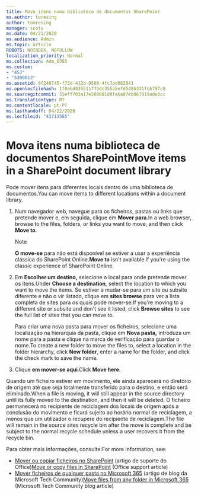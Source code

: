 ```yaml
---
title: Mova itens numa biblioteca de documentos SharePoint
ms.author: toresing
author: tomresing
manager: scotv
ms.date: 04/21/2020
ms.audience: Admin
ms.topic: article
ROBOTS: NOINDEX, NOFOLLOW
localization_priority: Normal
ms.collection: Adm_O365
ms.custom:
- "453"
- "5300013"
ms.assetid: 8f240745-f75d-412d-9588-4fc7ad862041
ms.openlocfilehash: 1f8ebd035511775dc355a5efd548b331fc6797c0
ms.sourcegitcommit: 55eff703a17e500681d8fa6a87eb067019ade3cc
ms.translationtype: MT
ms.contentlocale: pt-PT
ms.lasthandoff: 04/22/2020
ms.locfileid: "43713585"
---
```

# <a name="move-items-in-a-sharepoint-document-library"></a><span data-ttu-id="7b2a1-102">Mova itens numa biblioteca de documentos SharePoint</span><span class="sxs-lookup"><span data-stu-id="7b2a1-102">Move items in a SharePoint document library</span></span>

<span data-ttu-id="7b2a1-103">Pode mover itens para diferentes locais dentro de uma biblioteca de documentos.</span><span class="sxs-lookup"><span data-stu-id="7b2a1-103">You can move items to different locations within a document library.</span></span>
  
1. <span data-ttu-id="7b2a1-104">Num navegador web, navegue para os ficheiros, pastas ou links que pretende mover e, em seguida, clique em **Mover para**.</span><span class="sxs-lookup"><span data-stu-id="7b2a1-104">In a web browser, browse to the files, folders, or links you want to move, and then click **Move to**.</span></span>

    > [!NOTE]
    > <span data-ttu-id="7b2a1-105">**O move-se** para não está disponível se estiver a usar a experiência clássica do SharePoint Online.</span><span class="sxs-lookup"><span data-stu-id="7b2a1-105">**Move to** isn't available if you're using the classic experience of SharePoint Online.</span></span>
  
2. <span data-ttu-id="7b2a1-106">Em **Escolher um destino,** selecione o local para onde pretende mover os itens.</span><span class="sxs-lookup"><span data-stu-id="7b2a1-106">Under **Choose a destination**, select the location to which you want to move the items.</span></span> <span data-ttu-id="7b2a1-107">Se estiver a mudar-se para um site ou subsite diferente e não o vir listado, clique em **sites browse** para ver a lista completa de sites para os quais pode mover-se.</span><span class="sxs-lookup"><span data-stu-id="7b2a1-107">If you're moving to a different site or subsite and don't see it listed, click **Browse sites** to see the full list of sites that you can move to.</span></span>

    <span data-ttu-id="7b2a1-108">Para criar uma nova pasta para mover os ficheiros, selecione uma localização na hierarquia da pasta, clique em **Nova pasta,** introduza um nome para a pasta e clique na marca de verificação para guardar o nome.</span><span class="sxs-lookup"><span data-stu-id="7b2a1-108">To create a new folder to move the files to, select a location in the folder hierarchy, click **New folder**, enter a name for the folder, and click the check mark to save the name.</span></span>

3. <span data-ttu-id="7b2a1-109">Clique **em mover-se aqui**.</span><span class="sxs-lookup"><span data-stu-id="7b2a1-109">Click **Move here**.</span></span>

 <span data-ttu-id="7b2a1-110">Quando um ficheiro estiver em movimento, ele ainda aparecerá no diretório de origem até que seja totalmente transferido para o destino, e então será eliminado.</span><span class="sxs-lookup"><span data-stu-id="7b2a1-110">When a file is moving, it will still appear in the source directory until its fully moved to the destination, and then it will be deleted.</span></span> <span data-ttu-id="7b2a1-111">O ficheiro permanecerá no recipiente de reciclagem dos locais de origem após a conclusão do movimento e ficará sujeito ao horário normal de reciclagem, a menos que um utilizador o recupere do recipiente de reciclagem.</span><span class="sxs-lookup"><span data-stu-id="7b2a1-111">The file will remain in the source sites recycle bin after the move is complete and be subject to the normal recycle schedule unless a user recovers it from the recycle bin.</span></span>

<span data-ttu-id="7b2a1-112">Para obter mais informações, consulte:</span><span class="sxs-lookup"><span data-stu-id="7b2a1-112">For more information, see:</span></span>

 - <span data-ttu-id="7b2a1-113">[Mover ou copiar ficheiros no SharePoint](https://support.office.com/article/move-or-copy-files-in-sharepoint-00e2f483-4df3-46be-a861-1f5f0c1a87bc) (artigo de suporte do Office)</span><span class="sxs-lookup"><span data-stu-id="7b2a1-113">[Move or copy files in SharePoint](https://support.office.com/article/move-or-copy-files-in-sharepoint-00e2f483-4df3-46be-a861-1f5f0c1a87bc) (Office support article)</span></span>
 - <span data-ttu-id="7b2a1-114">[Mover ficheiros de qualquer pasta no Microsoft 365](https://techcommunity.microsoft.com/t5/Microsoft-SharePoint-Blog/Now-move-files-anywhere-in-Office-365-SharePoint-and-OneDrive/ba-p/146973) (artigo de blog da Microsoft Tech Community)</span><span class="sxs-lookup"><span data-stu-id="7b2a1-114">[Move files from any folder in Microsoft 365](https://techcommunity.microsoft.com/t5/Microsoft-SharePoint-Blog/Now-move-files-anywhere-in-Office-365-SharePoint-and-OneDrive/ba-p/146973) (Microsoft Tech Community blog article)</span></span> 